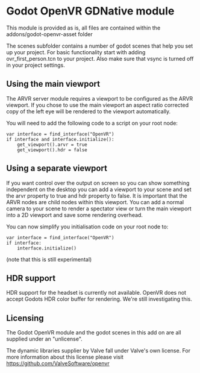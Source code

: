 # Godot OpenVR GDNative module
This module is provided as is, all files are contained within the addons/godot-openvr-asset folder

The scenes subfolder contains a number of godot scenes that help you set up your project. 
For basic functionality start with adding ovr_first_person.tcn to your project.
Also make sure that vsync is turned off in your project settings.

Using the main viewport
-----------------------
The ARVR server module requires a viewport to be configured as the ARVR viewport. If you chose to use the main viewport an aspect ratio corrected copy of the left eye will be rendered to the viewport automatically.

You will need to add the following code to a script on your root node:

```
var interface = find_interface("OpenVR")
if interface and interface.initialize():
	get_viewport().arvr = true
	get_viewport().hdr = false
```

Using a separate viewport
-------------------------
If you want control over the output on screen so you can show something independent on the desktop you can add a viewport to your scene and set the arvr property to true and hdr property to false. It is important that the ARVR nodes are child nodes within this viewport. You can add a normal camera to your scene to render a spectator view or turn the main viewport into a 2D viewport and save some rendering overhead.

You can now simplify you initialisation code on your root node to:

```
var interface = find_interface("OpenVR")
if interface:
	interface.initialize()
```

(note that this is still experimental)

HDR support
-----------
HDR support for the headset is currently not available. OpenVR does not accept Godots HDR color buffer for rendering. We're still investigating this.

Licensing
---------
The Godot OpenVR module and the godot scenes in this add on are all supplied under an "unlicense".

The dynamic libraries supplier by Valve fall under Valve's own license. For more information about this license please visit https://github.com/ValveSoftware/openvr
